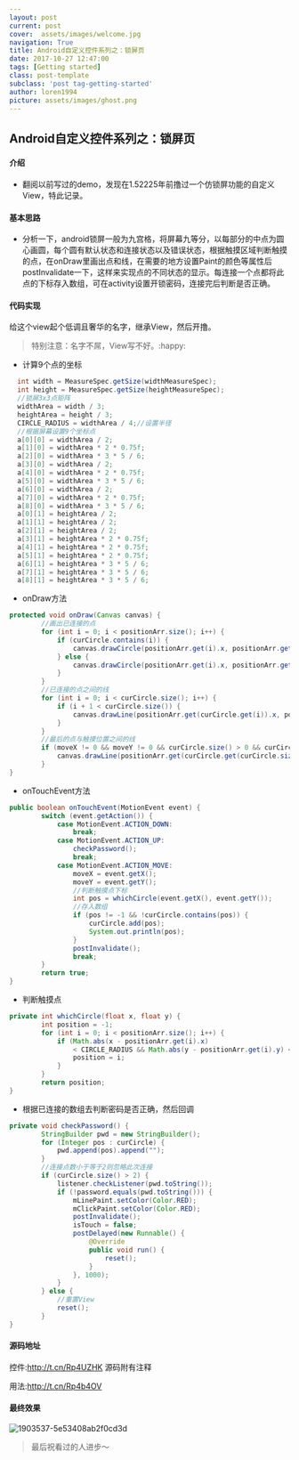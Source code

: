 ```yaml
---
layout: post
current: post
cover:  assets/images/welcome.jpg
navigation: True
title: Android自定义控件系列之：锁屏页
date: 2017-10-27 12:47:00
tags: [Getting started]
class: post-template
subclass: 'post tag-getting-started'
author: loren1994
picture: assets/images/ghost.png
---
```


## Android自定义控件系列之：锁屏页

#### 介绍

* 翻阅以前写过的demo，发现在1.52225年前撸过一个仿锁屏功能的自定义View，特此记录。

#### 基本思路

* 分析一下，android锁屏一般为九宫格，将屏幕九等分，以每部分的中点为圆心画圆，每个圆有默认状态和连接状态以及错误状态，根据触摸区域判断触摸的点，在onDraw里画出点和线，在需要的地方设置Paint的颜色等属性后postInvalidate一下，这样来实现点的不同状态的显示。每连接一个点都将此点的下标存入数组，可在activity设置开锁密码，连接完后判断是否正确。

#### 代码实现

给这个view起个低调且奢华的名字，继承View，然后开撸。

> 特别注意：名字不屌，View写不好。:happy:

* 计算9个点的坐标

~~~~Java
  int width = MeasureSpec.getSize(widthMeasureSpec);
  int height = MeasureSpec.getSize(heightMeasureSpec);
  //锁屏3x3点矩阵
  widthArea = width / 3;
  heightArea = height / 3;
  CIRCLE_RADIUS = widthArea / 4;//设置半径
  //根据屏幕设置9个坐标点
  a[0][0] = widthArea / 2;
  a[1][0] = widthArea * 2 * 0.75f;
  a[2][0] = widthArea * 3 * 5 / 6;
  a[3][0] = widthArea / 2;
  a[4][0] = widthArea * 2 * 0.75f;
  a[5][0] = widthArea * 3 * 5 / 6;
  a[6][0] = widthArea / 2;
  a[7][0] = widthArea * 2 * 0.75f;
  a[8][0] = widthArea * 3 * 5 / 6;
  a[0][1] = heightArea / 2;
  a[1][1] = heightArea / 2;
  a[2][1] = heightArea / 2;
  a[3][1] = heightArea * 2 * 0.75f;
  a[4][1] = heightArea * 2 * 0.75f;
  a[5][1] = heightArea * 2 * 0.75f;
  a[6][1] = heightArea * 3 * 5 / 6;
  a[7][1] = heightArea * 3 * 5 / 6;
  a[8][1] = heightArea * 3 * 5 / 6;
~~~~

* onDraw方法

~~~~java
protected void onDraw(Canvas canvas) {
        //画出已连接的点
        for (int i = 0; i < positionArr.size(); i++) {
            if (curCircle.contains(i)) {
                canvas.drawCircle(positionArr.get(i).x, positionArr.get(i).y, CIRCLE_RADIUS, mClickPaint);
            } else {
                canvas.drawCircle(positionArr.get(i).x, positionArr.get(i).y, CIRCLE_RADIUS, mPaint);
            }
        }
        //已连接的点之间的线
        for (int i = 0; i < curCircle.size(); i++) {
            if (i + 1 < curCircle.size()) {
                canvas.drawLine(positionArr.get(curCircle.get(i)).x, positionArr.get(curCircle.get(i)).y, positionArr.get(curCircle.get(i + 1)).x, positionArr.get(curCircle.get(i + 1)).y, mLinePaint);
            }
        }
        //最后的点与触摸位置之间的线
        if (moveX != 0 && moveY != 0 && curCircle.size() > 0 && curCircle.size() < 9 && isTouch) {
            canvas.drawLine(positionArr.get(curCircle.get(curCircle.size() - 1)).x, positionArr.get(curCircle.get(curCircle.size() - 1)).y, moveX, moveY, mLinePaint);
        }
}
~~~~

* onTouchEvent方法

~~~java
public boolean onTouchEvent(MotionEvent event) {
        switch (event.getAction()) {
            case MotionEvent.ACTION_DOWN:
                break;
            case MotionEvent.ACTION_UP:
                checkPassword();
                break;
            case MotionEvent.ACTION_MOVE:
                moveX = event.getX();
                moveY = event.getY();
                //判断触摸点下标
                int pos = whichCircle(event.getX(), event.getY());
                //存入数组
                if (pos != -1 && !curCircle.contains(pos)) {
                    curCircle.add(pos);
                    System.out.println(pos);
                }
                postInvalidate();
                break;
        }
        return true;
}
~~~

- 判断触摸点

```java
private int whichCircle(float x, float y) {
        int position = -1;
        for (int i = 0; i < positionArr.size(); i++) {
            if (Math.abs(x - positionArr.get(i).x) 
                < CIRCLE_RADIUS && Math.abs(y - positionArr.get(i).y) <CIRCLE_RADIUS) {
                position = i;
            }
        }
        return position;
}
```

* 根据已连接的数组去判断密码是否正确，然后回调

~~~~java
private void checkPassword() {
        StringBuilder pwd = new StringBuilder();
        for (Integer pos : curCircle) {
            pwd.append(pos).append("");
        }
        //连接点数小于等于2则忽略此次连接
        if (curCircle.size() > 2) {
            listener.checkListener(pwd.toString());
            if (!password.equals(pwd.toString())) {
                mLinePaint.setColor(Color.RED);
                mClickPaint.setColor(Color.RED);
                postInvalidate();
                isTouch = false;
                postDelayed(new Runnable() {
                    @Override
                    public void run() {
                        reset();
                    }
                }, 1000);
            }
        } else {
          	//重置View
            reset();
        }
}
~~~~

#### 源码地址

控件:<http://t.cn/Rp4UZHK>  源码附有注释

用法:<http://t.cn/Rp4b4OV>

#### 最终效果

![1903537-5e53408ab2f0cd3d](assets/images/1903537-5e53408ab2f0cd3d.png)

> 最后祝看过的人进步～

